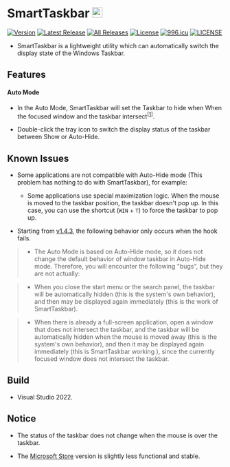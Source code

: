 

SmartTaskbar  <img src="https://github.com/ChanpleCai/SmartTaskbar/blob/main/logo/logo.png" width="24">
=====
[![Version](https://badge.fury.io/gh/ChanpleCai%2FSmartTaskbar.svg)](https://github.com/ChanpleCai/SmartTaskbar/releases/download/v1.4.3/SmartTaskbar_Setup.exe)
[![Latest Release](https://img.shields.io/github/downloads/ChanpleCai/SmartTaskbar/latest/total.svg)](https://github.com/ChanpleCai/SmartTaskbar/releases/download/v1.4.3/SmartTaskbar_Setup.exe)
[![All Releases](https://img.shields.io/github/downloads/ChanpleCai/SmartTaskbar/total.svg)](https://github.com/ChanpleCai/SmartTaskbar/releases)
[![License](http://img.shields.io/:license-MIT-blue.svg?style=flat)](LICENSE)
[![996.icu](https://img.shields.io/badge/link-996.icu-red.svg)](https://996.icu)
[![LICENSE](https://img.shields.io/badge/license-Anti%20996-blue.svg)](https://github.com/996icu/996.ICU/blob/master/LICENSE)

* SmartTaskbar is a lightweight utility which can automatically switch the display state of the Windows Taskbar.

Features
-----

#### Auto Mode

* In the Auto Mode, SmartTaskbar will set the Taskbar to hide when When the focused window and the taskbar intersect<sup>[[1]](#footnote)</sup>.
  
* Double-click the tray icon to switch the display status of the taskbar between Show or Auto-Hide.

Known Issues
----  

* Some applications are not compatible with Auto-Hide mode (This problem has nothing to do with SmartTaskbar), for example:
  
    * Some applications use special maximization logic. When the mouse is moved to the taskbar position, the taskbar doesn't pop up. In this case, you can use the shortcut (`WIN` + `T`) to force the taskbar to pop up.

* Starting from [v1.4.3](https://github.com/ChanpleCai/SmartTaskbar/releases), the following behavior only occurs when the hook fails.
>* The Auto Mode is based on Auto-Hide mode, so it does not change the default behavior of window taskbar in Auto-Hide mode. Therefore, you will encounter the following "bugs", but they are not actually:

>    * When you close the start menu or the search panel, the taskbar will be automatically hidden (this is the system's own behavior), and then may be displayed again immediately (this is the work of SmartTaskbar).
   
>    * When there is already a full-screen application, open a window that does not intersect the taskbar, and the taskbar will be automatically hidden when the mouse is moved away (this is the system's own behavior), and then it may be displayed again immediately (this is SmartTaskbar working ), since the currently focused window does not intersect the taskbar.

Build
-----
* Visual Studio 2022.

Notice
------
* <a name="footnote"> The status of the taskbar does not change when the mouse is over the taskbar.</a>  

* The [Microsoft Store](https://www.microsoft.com/en-us/p/smarttaskbar/9pjm69mps6t9?activetab=pivot%3aoverviewtab) version is slightly less functional and stable.
